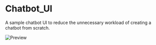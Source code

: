 # Chatbot_UI
A sample chatbot UI to reduce the unnecessary workload of creating a chatbot from scratch.

![Preview](/home/chandan/Pictures/Screenshot/sample.png)


